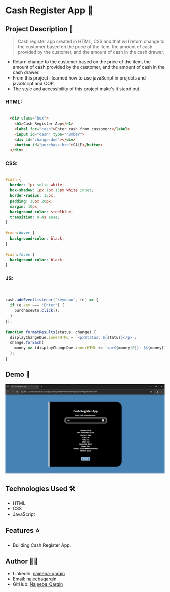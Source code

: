 # Cash Register App 🚀

## Project Description 📝

>  Cash register app created in HTML, CSS and that will return change to the customer based on the price of the item, the amount of cash provided by the customer, and the amount of cash in the cash drawer.

- Return change to the customer based on the price of the item, the amount of cash provided by the customer, and the amount of cash in the cash drawer.
- From this project i learned how to use javaScript in projects and javaScript and OOP.
- The style and accessibility of this project make's it stand out.

### HTML:
```html

  <div class="box">
    <h1>Cash Register App</h1>
    <label for="cash">Enter cash from customer:</label>
    <input id="cash" type="number">
    <div id="change-due"></div>
    <button id="purchase-btn">SALE</button>
  </div>


```
### CSS:
```css

#cash {
  border: 1px solid white;
  box-shadow: 1px 1px 15px white inset;
  border-radius: 15px;
  padding: 10px 20px;
  margin: 10px;
  background-color: steelblue;
  transition: 0.4s ease;
}

#cash:hover {
  background-color: black;
}

#cash:focus {
  background-color: black;
}

```
### JS:
```javascript


cash.addEventListener('keydown', (e) => {
  if (e.key === 'Enter') {
    purchaseBtn.click();
  }
});

function formatResults(status, change) {
  displayChangeDue.innerHTML = `<p>Status: ${status}</p>`;
  change.forEach(
    money => (displayChangeDue.innerHTML += `<p>${money[0]}: $${money[1]}</p>`)
  );
}

```

## Demo 📸

![Demo](/DEMO.png)

## Technologies Used 🛠️

- HTML
- CSS
- JavaScript

## Features ⭐

- Building Cash Register App.

## Author 👩‍💻


- LinkedIn: [najeeba-qarqin](https://www.linkedin.com/in/najeeba-qarqin-5419502ab?utm_source=share&utm_campaign=share_via&utm_content=profile&utm_medium=android_app)
- Email: [najeebaqarqin](najeebaqarqin@gmail.com)
- GitHub: [Najeeba_Qarqin](https://github.com/Najeeba-Qarqin)
